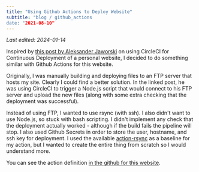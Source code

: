 ```yaml
---
title: "Using Github Actions to Deploy Website"
subtitle: "blog / github_actions
date: "2021-08-10"
---
```


_Last edited: 2024-01-14_

Inspired by [this post by Aleksander Jaworski](https://akjaw.com/gatsby-automatic-deployment-to-ftp/) on using CircleCI for Continuous Deployment of a personal website, I decided to do something similar with Github Actions for this website. 

Originally, I was manually building and deploying files to an FTP server that hosts my site. Clearly I could find a better solution. In the linked post, he was using CircleCI to trigger a Node.js script that would connect to his FTP server and upload the new files (along with some extra checking that the deployment was successful).

Instead of using FTP, I wanted to use rsync (with ssh). I also didn't want to use Node.js, so stuck with bash scripting. I didn't implement any check that the deployment actually worked - although if the build fails the pipeline will stop. I also used Github Secrets in order to store the user, hostname, and ssh key for deployment. I used the available [action-rsync](https://github.com/marketplace/actions/action-rsync) as a baseline for my action, but I wanted to create the entire thing from scratch so I would understand more.

You can see the action definition [in the github for this website](https://github.com/bill-bateman/website/blob/master/.github/workflows/build_and_deploy.yml).